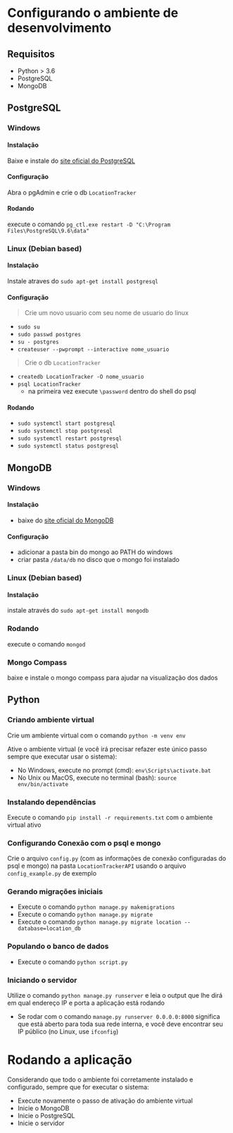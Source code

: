 # Configurando o ambiente de desenvolvimento
## Requisitos
- Python > 3.6
- PostgreSQL 
- MongoDB

## PostgreSQL
### Windows
#### Instalação
Baixe e instale do [site oficial do PostgreSQL](https://www.postgresql.org/download/)
#### Configuração
Abra o pgAdmin e crie o db `LocationTracker`
#### Rodando
execute o comando `pg_ctl.exe restart -D "C:\Program Files\PostgreSQL\9.6\data"`

### Linux (Debian based)
#### Instalação
Instale atraves do `sudo apt-get install postgresql`
#### Configuração
> Crie um novo usuario com seu nome de usuario do linux
- `sudo su`
- `sudo passwd postgres`
- `su - postgres`
- `createuser --pwprompt --interactive nome_usuario`

> Crie o db `LocationTracker`
- `createdb LocationTracker -O nome_usuario`
- `psql LocationTracker`
    - na primeira vez execute `\password` dentro do shell do psql
#### Rodando
- `sudo systemctl start postgresql`
- `sudo systemctl stop postgresql`
- `sudo systemctl restart postgresql`
- `sudo systemctl status postgresql`

## MongoDB
### Windows
#### Instalação
- baixe do [site oficial do MongoDB](https://www.mongodb.com/download-center#community)
#### Configuração
- adicionar a pasta bin do mongo ao PATH do windows
- criar pasta `/data/db` no disco que o mongo foi instalado

### Linux (Debian based)
#### Instalação
instale através do `sudo apt-get install mongodb`
### Rodando
execute o comando `mongod`

### Mongo Compass
baixe e instale o mongo compass para ajudar na visualização dos dados

## Python
### Criando ambiente virtual
Crie um ambiente virtual com o comando `python -m venv env`

Ative o ambiente virtual (e você irá precisar refazer este único passo sempre que executar usar o sistema):
- No Windows, execute no prompt (cmd): `env\Scripts\activate.bat`
- No Unix ou MacOS, execute no terminal (bash): `source env/bin/activate`
### Instalando dependências
Execute o comando `pip install -r requirements.txt` com o ambiente virtual ativo
### Configurando Conexão com o psql e mongo
Crie o arquivo `config.py` (com as informações de conexão configuradas do psql e mongo) na pasta `LocationTrackerAPI` usando o arquivo `config_example.py` de exemplo
### Gerando migrações iniciais
- Execute o comando `python manage.py makemigrations`
- Execute o comando `python manage.py migrate`
- Execute o comando `python manage.py migrate location --database=location_db`
### Populando o banco de dados
- Execute o comando `python script.py`
### Iniciando o servidor
Utilize o comando `python manage.py runserver` e leia o output que lhe dirá em qual endereço IP e porta a aplicação está rodando
- Se rodar com o comando `manage.py runserver 0.0.0.0:8000` significa que está aberto para toda sua rede interna, e você deve encontrar seu IP público (no Linux, use ```ifconfig```)
# Rodando a aplicação
Considerando que todo o ambiente foi corretamente instalado e configurado, sempre que for executar o sistema:
- Execute novamente o passo de ativação do ambiente virtual
- Inicie o MongoDB
- Inicie o PostgreSQL 
- Inicie o servidor

